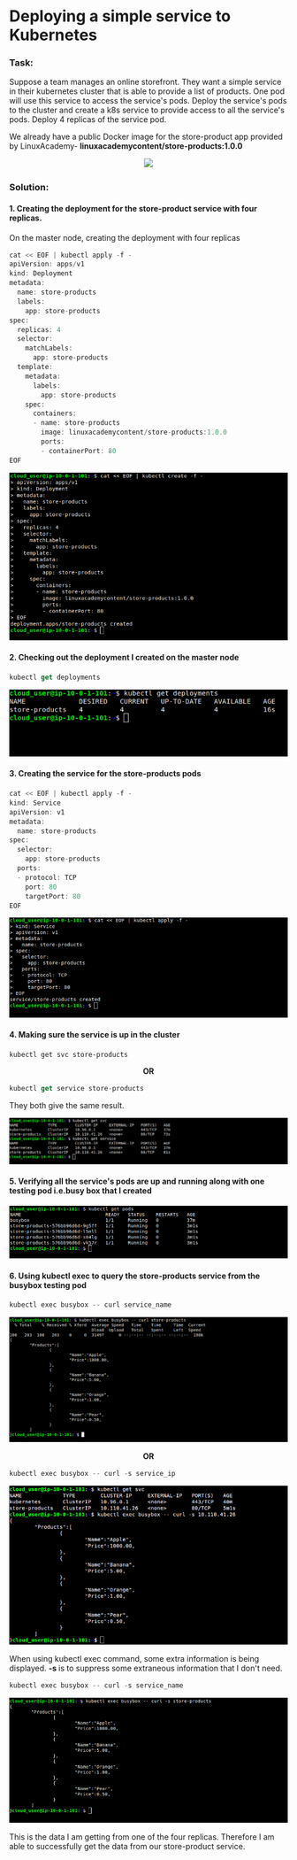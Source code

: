 # Deploying a simple service to Kubernetes

<h3>Task:</h3>

Suppose a team manages an online storefront. They want a simple service in their kubernetes cluster that is able to provide a list of products. One pod will use this service to access the service's pods. Deploy the service's pods to the cluster and create a k8s service to provide access to all the service's pods. Deploy 4 replicas of the service pod.

We already have a public Docker image for the store-product app provided by LinuxAcademy- <b>linuxacademycontent/store-products:1.0.0</b>

<p align="center">
  <img src="https://github.com/Nikhil2408/Demo/blob/master/images/service%20in%20k8s.png">
</p>

<h3> Solution: </h3>

<h4> 1. Creating the deployment for the store-product service with four replicas.</h4>

On the master node, creating the deployment with four replicas

```javascript
cat << EOF | kubectl apply -f -
apiVersion: apps/v1
kind: Deployment
metadata:
  name: store-products
  labels:
    app: store-products
spec:
  replicas: 4
  selector:
    matchLabels:
      app: store-products
  template:
    metadata:
      labels:
        app: store-products
    spec:
      containers:
      - name: store-products
        image: linuxacademycontent/store-products:1.0.0
        ports:
        - containerPort: 80
EOF
```
![](images/1.png)

<h4> 2. Checking out the deployment I created on the master node </h4>

```javascript
kubectl get deployments
```
![](images/2.png)

<h4> 3. Creating the service for the store-products pods </h4>

```javascript
cat << EOF | kubectl apply -f -
kind: Service
apiVersion: v1
metadata:
  name: store-products
spec:
  selector:
    app: store-products
  ports:
  - protocol: TCP
    port: 80
    targetPort: 80
EOF
```
![](images/3.png)

<h4> 4. Making sure the service is up in the cluster </h4>

```javascipt
kubectl get svc store-products
```
<p align="center"><b> OR </b></p>

```javascript
kubectl get service store-products
```

They both give the same result.
  
![](images/4.png)

<h4> 5. Verifying all the service's pods are up and running along with one testing pod i.e.busy box that I created </h4>

![](images/5.png)

<h4> 6. Using kubectl exec to query the store-products service from the busybox testing pod </h4>

```javascript
kubectl exec busybox -- curl service_name
```
![](images/6.png)

<p align="center"><b> OR </b></p>

```javascript
kubectl exec busybox -- curl -s service_ip
```
![](images/8.png)

When using kubectl exec command, some extra information is being displayed. <b> -s </b> is to suppress some extraneous information that I don't need.

```javascript
kubectl exec busybox -- curl -s service_name
```

![](images/7.png)


This is the data I am getting from one of the four replicas. Therefore I am able to successfully get the data from our store-product service.
